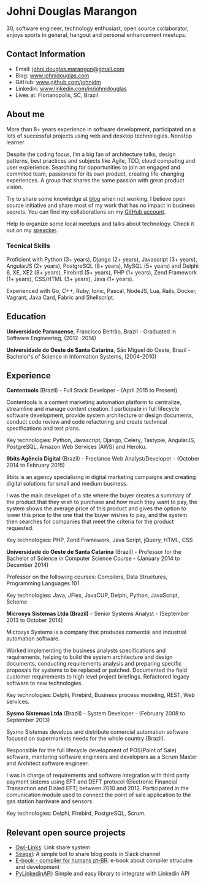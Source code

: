 # Johni Douglas Marangon

30, software engineer, technology enthusiast, open source collaborator, enjoys sports in general, hangout and personal enhancement meetups.

## Contact Information

* Email: johni.douglas.marangon@gmail.com
* Blog: www.johnidouglas.com
* GitHub: www.github.com/johnidm
* Linkedin: www.linkedin.com/in/johnidouglas
* Lives at: Florianopolis, SC, Brazil

## About me

More than 8+ years experience in software development, participated on a lots  of successful projects using web and desktop technologies. Nonstop learner.

Despite the coding focus, I’m a big fan of architecture talks, design patterns, best practices and subjects like Agile, TDD, cloud computing and user expierience. Searching for opportunities to join an engaged and commited team, passionate for its own product, creating life-changing experiences. A group that shares the same passion with great product vision.  

Try to share some knowledge at [blog](http://johnidouglas.com/) when not working. I believe open source initiative and share most of my work that has no impact in business secrets. You can find my collaborations on my [GitHub account](https://github.com/johnidm).  

Help to organize some local meetups and talks about technology. Check it out on my [speacker](http://slides.com/johnidouglasmarangon).

### Tecnical Skills

Proficient with Python (3+ years), Django (2+ years), Javascript (3+ years), AngularJS (2+ years), PostgreSQL (8+ years), MySQL (5+ years) and Delphi 6, XE, XE2 (8+ years), Firebird (5+ years), PHP (1+ years), Zend Framework (1+ years), CSS/HTML (3+ years), Java (1+ years).

Experienced with Go, C++, Ruby, Ionic, Pascal, NodeJS, Lua, Rails, Docker, Vagrant, Java Card, Fabric and Shellscript.

## Education

**Universidade Paranaense**, Francisco Beltrão, Brazil - Graduated in Software Engineering, (2012 -2014)

**Universidade do Oeste de Santa Catarina**, São Miguel do Oeste, Brazil - Bachelor's of Science in Information Systems, (2004-2010)

## Experience

**Contentools** (Brazil) - Full Stack Developer - (April 2015 to Present)  

Contentools is a content marketing automation platform to centralize, streamline and manage content creation. I participate in full lifecycle software development, provide system architecture or design documents, conduct code review and code refactoring and create technical specifications and test plans.

Key technologies: Python, Javascript, Django, Celery, Tastypie, AngularJS, PostgreSQL, Amazon Web Services (AWS) and Heroku.

**9bits Agência Digital** (Brazil) - Freelance Web Analyst/Developer - (October 2014 to February 2015)

9bits is an agency specializing in digital marketing campaigns and creating digital solutions for small and medium business.

I was the main developer of a site where the buyer creates a summary of the product that they wish to purchase and how much they want to pay, the system shows the average price of this product and gives the option to lower this price to the one that the buyer wishes to pay, and the system then searches for companies that meet the criteria for the product requested. 

Key technologies: PHP, Zend Framework, Java Script, jQuery, HTML, CSS

**Universidade do Oeste de Santa Catarina** (Brazil) - Professor for the  Bachelor of Science in Computer Science Course - (January 2014 to December 2014)

Professor on the following courses: Compilers, Data Structures, Programming Languages 101.

Key technologies: Java, JFlex, JavaCUP, Delphi, Python, JavaScript, Scheme

**Microsys Sistemas Ltda (Brazil)** - Senior Systems Analyst - (September 2013 to October 2014)

Microsys Systems is a company that produces comercial and industrial automation software.

Worked implementing the business analysts specifications and requirements, helping to build the system architecture and design documents, conducting requirements analysis and preparing specific proposals for systems to be replaced or patched. Documented the field customer requirements to high level project briefings. Refactored legacy software to new technologies.

Key technologies: Delphi, Firebird, Business process modeling, REST, Web services.

**Sysmo Sistemas Ltda**  (Brazil) - System Developer - (February 2008 to September 2013)

Sysmo Sistemas develops and distribute comercial automation software focused on supermarkets needs for the whole country (Brazil).

Responsible for the full lifecycle development of POS(Point of Sale) software, mentoring software engineers and developers as a Scrum Master and Architect software engineer.

I was in charge of requirements and software integration with third party payment sistems using EFT and DEFT protocol (Electronic Financial Transaction and Dialed EFT) between 2010 and 2012.
Participated in the comunication module used to connect the point of sale application to the gas station hardware and sensors.

Key technologies: Delphi, Firebird, PostgreSQL, Scrum.

## Relevant open source projects

- [Owl-Links](https://github.com/johnidm/owl-links): Link share system
- [Seagal](https://github.com/johnidm/seagal): A simple bot to share blog posts in Slack channel
- [E-book - compiler for humans pt-BR](https://github.com/johnidm/compiladores-para-humanos): e-book about compiler strucutre and development
- [PyLinkedinAPI](https://github.com/johnidm/PyLinkedinAPI): Simple and easy library to integrate with Linkedin API
